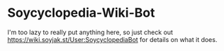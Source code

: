 # Soycyclopedia-Wiki-Bot
I'm too lazy to really put anything here, so just check out https://wiki.soyjak.st/User:SoycyclopediaBot for details on what it does.
